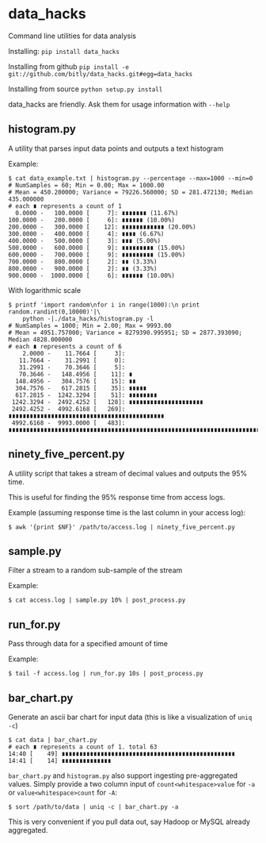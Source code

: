 data_hacks
==========

Command line utilities for data analysis

Installing: `pip install data_hacks`

Installing from github `pip install -e git://github.com/bitly/data_hacks.git#egg=data_hacks`

Installing from source `python setup.py install`

data_hacks are friendly. Ask them for usage information with `--help`

histogram.py
------------

A utility that parses input data points and outputs a text histogram

Example:

    $ cat data_example.txt | histogram.py --percentage --max=1000 --min=0 
    # NumSamples = 60; Min = 0.00; Max = 1000.00
    # Mean = 450.200000; Variance = 79226.560000; SD = 281.472130; Median 435.000000
    # each ∎ represents a count of 1
      0.0000 -   100.0000 [     7]: ∎∎∎∎∎∎∎ (11.67%)
    100.0000 -   200.0000 [     6]: ∎∎∎∎∎∎ (10.00%)
    200.0000 -   300.0000 [    12]: ∎∎∎∎∎∎∎∎∎∎∎∎ (20.00%)
    300.0000 -   400.0000 [     4]: ∎∎∎∎ (6.67%)
    400.0000 -   500.0000 [     3]: ∎∎∎ (5.00%)
    500.0000 -   600.0000 [     9]: ∎∎∎∎∎∎∎∎∎ (15.00%)
    600.0000 -   700.0000 [     9]: ∎∎∎∎∎∎∎∎∎ (15.00%)
    700.0000 -   800.0000 [     2]: ∎∎ (3.33%)
    800.0000 -   900.0000 [     2]: ∎∎ (3.33%)
    900.0000 -  1000.0000 [     6]: ∎∎∎∎∎∎ (10.00%)

With logarithmic scale

    $ printf 'import random\nfor i in range(1000):\n print random.randint(0,10000)'|\
        python -|./data_hacks/histogram.py -l
    # NumSamples = 1000; Min = 2.00; Max = 9993.00
    # Mean = 4951.757000; Variance = 8279390.995951; SD = 2877.393090; Median 4828.000000
    # each ∎ represents a count of 6
        2.0000 -    11.7664 [     3]:
       11.7664 -    31.2991 [     0]:
       31.2991 -    70.3646 [     5]:
       70.3646 -   148.4956 [    11]: ∎
      148.4956 -   304.7576 [    15]: ∎∎
      304.7576 -   617.2815 [    35]: ∎∎∎∎∎
      617.2815 -  1242.3294 [    51]: ∎∎∎∎∎∎∎∎
     1242.3294 -  2492.4252 [   128]: ∎∎∎∎∎∎∎∎∎∎∎∎∎∎∎∎∎∎∎∎∎
     2492.4252 -  4992.6168 [   269]: ∎∎∎∎∎∎∎∎∎∎∎∎∎∎∎∎∎∎∎∎∎∎∎∎∎∎∎∎∎∎∎∎∎∎∎∎∎∎∎∎∎∎∎∎
     4992.6168 -  9993.0000 [   483]: ∎∎∎∎∎∎∎∎∎∎∎∎∎∎∎∎∎∎∎∎∎∎∎∎∎∎∎∎∎∎∎∎∎∎∎∎∎∎∎∎∎∎∎∎∎∎∎∎∎∎∎∎∎∎∎∎∎∎∎∎∎∎∎∎∎∎∎∎∎∎∎∎∎∎∎∎∎∎∎∎

ninety_five_percent.py
----------------------

A utility script that takes a stream of decimal values and outputs the 95% time.

This is useful for finding the 95% response time from access logs.

Example (assuming response time is the last column in your access log):

    $ awk '{print $NF}' /path/to/access.log | ninety_five_percent.py
    
sample.py
---------

Filter a stream to a random sub-sample of the stream

Example:

    $ cat access.log | sample.py 10% | post_process.py

run_for.py
----------

Pass through data for a specified amount of time

Example:

    $ tail -f access.log | run_for.py 10s | post_process.py

bar_chart.py
------------

Generate an ascii bar chart for input data (this is like a visualization of `uniq -c`)

    $ cat data | bar_chart.py
    # each ∎ represents a count of 1. total 63
    14:40 [    49] ∎∎∎∎∎∎∎∎∎∎∎∎∎∎∎∎∎∎∎∎∎∎∎∎∎∎∎∎∎∎∎∎∎∎∎∎∎∎∎∎∎∎∎∎∎∎∎∎∎
    14:41 [    14] ∎∎∎∎∎∎∎∎∎∎∎∎∎∎

`bar_chart.py` and `histogram.py` also support ingesting pre-aggregated values. Simply provide a two column input of `count<whitespace>value` for `-a` or `value<whitespace>count` for `-A`:

    $ sort /path/to/data | uniq -c | bar_chart.py -a

This is very convenient if you pull data out, say Hadoop or MySQL already aggregated.

